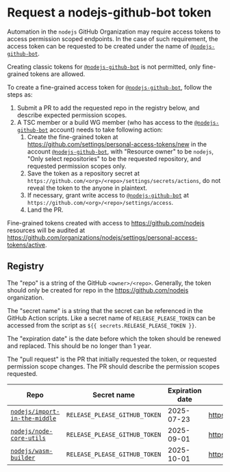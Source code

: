 # Request a nodejs-github-bot token

Automation in the `nodejs` GitHub Organization may require access tokens to
access permission scoped endpoints. In the case of such requirement, the access
token can be requested to be created under the name of [`@nodejs-github-bot`][].

Creating classic tokens for [`@nodejs-github-bot`][] is not permitted, only
fine-grained tokens are allowed.

To create a fine-grained access token for [`@nodejs-github-bot`][], follow the
steps as:

1. Submit a PR to add the requested repo in the registry below, and describe
   expected permission scopes.
1. A TSC member or a build WG member (who has access to the [`@nodejs-github-bot`][]
   account) needs to take following action:
    1. Create the fine-grained token at https://github.com/settings/personal-access-tokens/new
       in the account [`@nodejs-github-bot`][], with "Resource owner" to be
       `nodejs`, "Only select repositories" to be the requested repository,
       and requested permission scopes only.
    1. Save the token as a repository secret at `https://github.com/<org>/<repo>/settings/secrets/actions`,
       do not reveal the token to the anyone in plaintext.
    1. If necessary, grant write access to [`@nodejs-github-bot`][] at
       `https://github.com/<org>/<repo>/settings/access`.
    1. Land the PR.

Fine-grained tokens created with access to https://github.com/nodejs resources will
be audited at https://github.com/organizations/nodejs/settings/personal-access-tokens/active.

## Registry

The "repo" is a string of the GitHub `<owner>/<repo>`. Generally, the token should
only be created for repo in the https://github.com/nodejs organization.

The "secret name" is a string that the secret can be referenced in the GitHub Action
scripts. Like a secret name of `RELEASE_PLEASE_TOKEN` can be accessed from the script
as `${{ secrets.RELEASE_PLEASE_TOKEN }}`.

The "expiration date" is the date before which the token should be renewed and
replaced. This should be no longer than 1 year.

The "pull request" is the PR that initially requested the token, or requested
permission scope changes. The PR should describe the permission scopes requested.

Repo                              | Secret name                   | Expiration date | Pull Request                               |
---                               | ---                           | ---             | ---                                        |
[`nodejs/import-in-the-middle`][] | `RELEASE_PLEASE_GITHUB_TOKEN` | 2025-07-23      | <https://github.com/nodejs/admin/pull/902> |
[`nodejs/node-core-utils`][]      | `RELEASE_PLEASE_GITHUB_TOKEN` | 2025-09-01      | <https://github.com/nodejs/admin/pull/915> |
[`nodejs/wasm-builder`][]         | `RELEASE_PLEASE_GITHUB_TOKEN` | 2025-10-01      | <https://github.com/nodejs/admin/pull/926> |


[`@nodejs-github-bot`]: https://github.com/nodejs-github-bot
[`nodejs/import-in-the-middle`]: https://github.com/nodejs/import-in-the-middle
[`nodejs/node-core-utils`]: https://github.com/nodejs/node-core-utils
[`nodejs/wasm-builder`]: https://github.com/nodejs/wasm-builder
